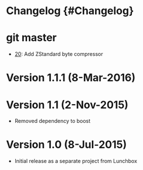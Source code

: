 # Changelog {#Changelog}

# git master

* [20](https://github.com/Eyescale/Pression/pull/20):
  Add ZStandard byte compressor

# Version 1.1.1 (8-Mar-2016)
# Version 1.1 (2-Nov-2015)

* Removed dependency to boost

# Version 1.0 (8-Jul-2015)

* Initial release as a separate project from Lunchbox
